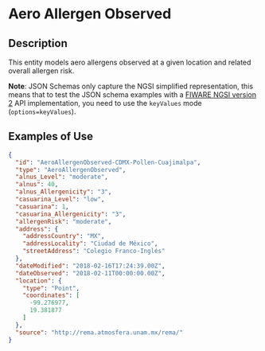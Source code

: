 # Aero Allergen Observed

## Description
This entity models aero allergens observed at a given location and
  related overall allergen risk.

**Note**: JSON Schemas only capture the NGSI simplified representation, this
  means that to test the JSON schema examples with
  a [FIWARE NGSI version 2](http://fiware.github.io/specifications/ngsiv2/stable)
  API implementation, you need to use the `keyValues`
  mode (`options=keyValues`).

## Examples of Use

```json
{
  "id": "AeroAllergenObserved-CDMX-Pollen-Cuajimalpa",
  "type": "AeroAllergenObserved",
  "alnus_Level": "moderate",
  "alnus": 40,
  "alnus_Allergenicity": "3",
  "casuarina_Level": "low",
  "casuarina": 1,
  "casuarina_Allergenicity": "3",
  "allergenRisk": "moderate",
  "address": {
    "addressCountry": "MX",
    "addressLocality": "Ciudad de México",
    "streetAddress": "Colegio Franco-Inglés"
  },
  "dateModified": "2018-02-16T17:24:39.00Z",
  "dateObserved": "2018-02-11T00:00:00.00Z",
  "location": {
    "type": "Point",
    "coordinates": [
      -99.276977,
      19.381877
    ]
  },
  "source": "http://rema.atmosfera.unam.mx/rema/"
}
```
